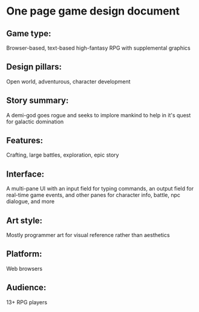 # One page game design document

## Game type:
Browser-based, text-based high-fantasy RPG with supplemental graphics

## Design pillars:
Open world, adventurous, character development

## Story summary:
A demi-god goes rogue and seeks to implore mankind to help in it's quest for galactic domination

## Features:
Crafting, large battles, exploration, epic story

## Interface:
A multi-pane UI with an input field for typing commands, an output field for real-time game events, 
and other panes for character info, battle, npc dialogue, and more

## Art style:
Mostly programmer art for visual reference rather than aesthetics

## Platform:
Web browsers

## Audience:
13+ RPG players
